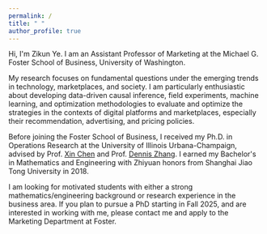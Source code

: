 ```yaml
---
permalink: /
title: " "
author_profile: true
---
```


Hi, I'm Zikun Ye. I am an Assistant Professor of Marketing at the Michael G. Foster School of Business, University of Washington.

My research focuses on fundamental questions under the emerging trends in technology, marketplaces, and society. I am particularly enthusiastic about developing data-driven causal inference, field experiments, machine learning, and optimization methodologies to evaluate and optimize the strategies in the contexts of digital platforms and marketplaces, especially their recommendation, advertising, and pricing policies.

Before joining the Foster School of Business, I received my Ph.D. in Operations Research at the University of Illinois Urbana-Champaign, advised by Prof. [Xin Chen](https://www.isye.gatech.edu/users/xin-chen) and Prof. [Dennis Zhang](http://denniszhang.org). I earned my Bachelor's in Mathematics and Engineering with Zhiyuan honors from Shanghai Jiao Tong University in 2018. 

I am looking for motivated students with either a strong mathematics/engineering background or research experience in the business area. If you plan to pursue a PhD starting in Fall 2025, and are interested in working with me, please contact me and apply to the Marketing Department at Foster.

<!---My primary research focuses on data-driven optimization and causal inference with applications in platform operations and revenue management. The goal is to provide actionable policies and operations for online platforms. I’ve had the pleasure of working with platform companies including Kwai, Walmart Global Tech, LIVAD Technology, and DiDi.

<!---I’ve had the pleasure of working with [Kwai](https://www.kwai.com), [Walmart Global Tech](https://tech.walmart.com), [LIVAD](https://www.livad.stream), and [DiDi](https://web.didiglobal.com). --->







